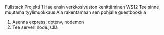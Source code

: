 Fullstack Projekti 1
Hae ensin verkkosivuston kehittäminen WS12
Tee sinne muutama tyylimuokkaus
Ala rakentamaan sen pohjalle guestbookkia

1. Asenna express, dotenv, nodemon
2. Tee serveri node.js:llä
